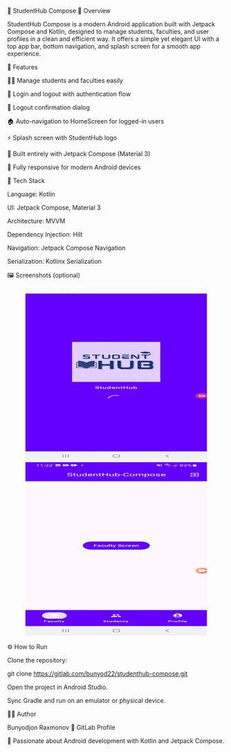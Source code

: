 🧠 StudentHub Compose
🎯 Overview

StudentHub Compose is a modern Android application built with Jetpack Compose and Kotlin, designed to manage students, faculties, and user profiles in a clean and efficient way.
It offers a simple yet elegant UI with a top app bar, bottom navigation, and splash screen for a smooth app experience.

🚀 Features

🧑‍🏫 Manage students and faculties easily

🔐 Login and logout with authentication flow

💬 Logout confirmation dialog

🏠 Auto-navigation to HomeScreen for logged-in users

⚡ Splash screen with StudentHub logo

🎨 Built entirely with Jetpack Compose (Material 3)

📱 Fully responsive for modern Android devices

🧩 Tech Stack

Language: Kotlin

UI: Jetpack Compose, Material 3

Architecture: MVVM

Dependency Injection: Hilt

Navigation: Jetpack Compose Navigation

Serialization: Kotlinx Serialization

🖼️ Screenshots (optional)


<p align="center">
  <img src="screenshots/splash.jpg" alt="Splash Screen" width="420" height="400"/>
  <img src="screenshots/home.jpg" alt="Home Screen" width="420" height="400"/>
</p>

⚙️ How to Run

Clone the repository:

git clone https://gitlab.com/bunyod22/studenthub-compose.git


Open the project in Android Studio.

Sync Gradle and run on an emulator or physical device.

👨‍💻 Author

Bunyodjon Raxmonov
📍 GitLab Profile

💬 Passionate about Android development with Kotlin and Jetpack Compose.
